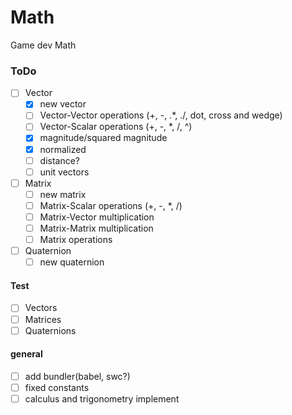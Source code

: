 # Math

Game dev Math

### ToDo

- [ ] Vector
  - [x] new vector
  - [ ] Vector-Vector operations (+, -, .\*, ./, dot, cross and wedge)
  - [ ] Vector-Scalar operations (+, -, \*, /, ^)
  - [x] magnitude/squared magnitude
  - [x] normalized
  - [ ] distance?
  - [ ] unit vectors
- [ ] Matrix
  - [ ] new matrix
  - [ ] Matrix-Scalar operations (+, -, \*, /)
  - [ ] Matrix-Vector multiplication
  - [ ] Matrix-Matrix multiplication
  - [ ] Matrix operations
- [ ] Quaternion
  - [ ] new quaternion

#### Test

- [ ] Vectors
- [ ] Matrices
- [ ] Quaternions

#### general

- [ ] add bundler(babel, swc?)
- [ ] fixed constants
- [ ] calculus and trigonometry implement

